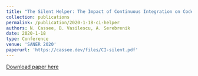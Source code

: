 ```yaml
---
title: "The Silent Helper: The Impact of Continuous Integration on Code Reviews"
collection: publications
permalink: /publication/2020-1-18-ci-helper
authors: N. Cassee, B. Vasilescu, A. Serebrenik
date: 2020-1-18
type: Conference
venue: 'SANER 2020'
paperurl: 'https://cassee.dev/files/CI-silent.pdf'
---
```


<a href='https://cassee.dev/files/CI-silent.pdf'>Download paper here</a>
